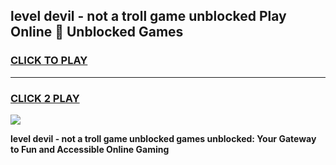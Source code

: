 
## level devil - not a troll game unblocked Play Online 👋 Unblocked Games
<h3>
<a href="https://premium.freeplayer.one?title=level_devil_-_not_a_troll_game_unblocked&ref=19F">CLICK TO PLAY</a></h3>
<hr>

<h3>
<a href="https://premium.freeplayer.one?title=level_devil_-_not_a_troll_game_unblocked&ref=19F">CLICK 2 PLAY</a>
  
</h3>

<a href="https://premium.freeplayer.one?title=level_devil_-_not_a_troll_game_unblocked&ref=19F"><img src="https://clearcache.store/games.png"></a>


**level devil - not a troll game unblocked games unblocked: Your Gateway to Fun and Accessible Online Gaming**
